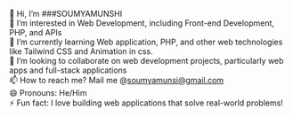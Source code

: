 👋 Hi, I’m ###SOUMYAMUNSHI  
👀 I’m interested in Web Development, including Front-end Development, PHP, and APIs  
🌱 I’m currently learning Web application, PHP, and other web technologies like Tailwind CSS and Animation in css.  
💞️ I’m looking to collaborate on web development projects, particularly web apps and full-stack applications  
📫 How to reach me? Mail me @soumyamunsi@gmail.com  
😄 Pronouns: He/Him  
⚡ Fun fact: I love building web applications that solve real-world problems!  
